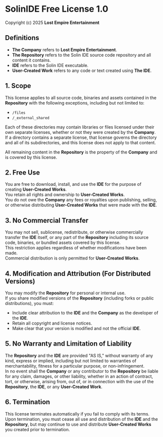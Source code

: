 # SolinIDE Free License 1.0

Copyright (c) 2025 **Lost Empire Entertainment**  

## Definitions
- **The Company** refers to **Lost Empire Entertainment**.  
- **The Repository** refers to the Solin IDE source code repository and all content it contains.
- **IDE** refers to the Solin IDE executable.
- **User-Created Work** refers to any code or text created using **The IDE**.  

## 1. Scope

This license applies to all source code, binaries and assets contained in the **Repository** with the following exceptions, including but not limited to:
    
- `/files`  
- `/_external_shared`  

Each of these directories may contain libraries or files licensed under their own separate licenses, whether or not they were created by the **Company**. If a directory contains a separate license, that license governs the directory and all of its subdirectories, and this license does not apply to that content.  

All remaining content in the **Repository** is the property of the **Company** and is covered by this license.

## 2. Free Use

You are free to download, install, and use the **IDE** for the purpose of creating **User-Created Works**.  
You retain all rights and ownership to **User-Created Works**.  
You do not owe the **Company** any fees or royalties upon publishing, selling, or otherwise distributing **User-Created Works** that were made with the **IDE**.

## 3. No Commercial Transfer

You may not sell, sublicense, redistribute, or otherwise commercially transfer the **IDE** itself, or any part of the **Repository** including its source code, binaries, or bundled assets covered by this license.  
This restriction applies regardless of whether modifications have been made.  
Commercial distribution is only permitted for **User-Created Works**.

## 4. Modification and Attribution (For Distributed Versions)

You may modify the **Repository** for personal or internal use.  
If you share modified versions of the **Repository** (including forks or public distributions), you must:  
- Include clear attribution to the **IDE** and the **Company** as the developer of the **IDE**.  
- Retain all copyright and license notices.  
- Make clear that your version is modified and not the official **IDE**.

## 5. No Warranty and Limitation of Liability

The **Repository** and the **IDE** are provided "AS IS," without warranty of any kind, express or implied, including but not limited to warranties of merchantability, fitness for a particular purpose, or non-infringement.  
In no event shall the **Company** or any contributor to the **Repository** be liable for any claim, damages, or other liability, whether in an action of contract, tort, or otherwise, arising from, out of, or in connection with the use of the **Repository**, the **IDE**, or any **User-Created Work**.

## 6. Termination

This license terminates automatically if you fail to comply with its terms.  
Upon termination, you must cease all use and distribution of the **IDE** and the **Repository**, but may continue to use and distribute **User-Created Works** you created prior to termination.
